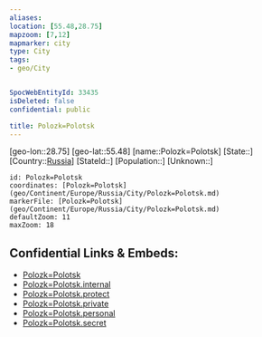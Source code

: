 ```yaml
---
aliases: 
location: [55.48,28.75]
mapzoom: [7,12] 
mapmarker: city 
type: City
tags:
- geo/City


SpocWebEntityId: 33435
isDeleted: false
confidential: public

title: Polozk=Polotsk
---
```

[geo-lon::28.75]
[geo-lat::55.48]
[name::Polozk=Polotsk]
[State::]
[Country::[Russia](geo/Continent/Europe/Russia.md)]
[StateId::]
[Population::]
[Unknown::]


```leaflet
id: Polozk=Polotsk
coordinates: [Polozk=Polotsk](geo/Continent/Europe/Russia/City/Polozk=Polotsk.md)
markerFile: [Polozk=Polotsk](geo/Continent/Europe/Russia/City/Polozk=Polotsk.md)
defaultZoom: 11 
maxZoom: 18
```


## Confidential Links & Embeds: 
- [Polozk=Polotsk](../../../../../../_public/geo/Continent/Europe/Russia/City/Polozk=Polotsk.md) 
- [Polozk=Polotsk.internal](../../../../../../_internal/geo/Continent/Europe/Russia/City/Polozk=Polotsk.internal.md) 
- [Polozk=Polotsk.protect](../../../../../../_protect/geo/Continent/Europe/Russia/City/Polozk=Polotsk.protect.md) 
- [Polozk=Polotsk.private](../../../../../../_private/geo/Continent/Europe/Russia/City/Polozk=Polotsk.private.md) 
- [Polozk=Polotsk.personal](../../../../../../_personal/geo/Continent/Europe/Russia/City/Polozk=Polotsk.personal.md) 
- [Polozk=Polotsk.secret](../../../../../../_secret/geo/Continent/Europe/Russia/City/Polozk=Polotsk.secret.md) 
